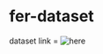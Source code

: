 # fer-dataset

dataset link = ![here](https://www.kaggle.com/datasets/ashishpatel26/facial-expression-recognitionferchallenge)
